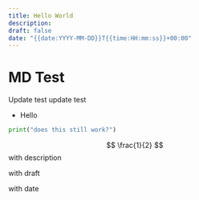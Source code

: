 ```yaml
---
title: Hello World
description: 
draft: false
date: "{{date:YYYY-MM-DD}}T{{time:HH:mm:ss}}+00:00"
---
```


# MD Test


Update test update test
- Hello
```python
print("does this still work?")
```

$$ \frac{1}{2} $$
with description

with draft

with date
